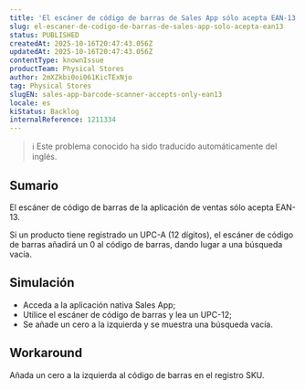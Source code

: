 ```yaml
---
title: 'El escáner de código de barras de Sales App sólo acepta EAN-13'
slug: el-escaner-de-codigo-de-barras-de-sales-app-solo-acepta-ean13
status: PUBLISHED
createdAt: 2025-10-16T20:47:43.056Z
updatedAt: 2025-10-16T20:47:43.056Z
contentType: knownIssue
productTeam: Physical Stores
author: 2mXZkbi0oi061KicTExNjo
tag: Physical Stores
slugEN: sales-app-barcode-scanner-accepts-only-ean13
locale: es
kiStatus: Backlog
internalReference: 1211334
---
```


>ℹ️ Este problema conocido ha sido traducido automáticamente del inglés.

## Sumario


El escáner de código de barras de la aplicación de ventas sólo acepta EAN-13.

Si un producto tiene registrado un UPC-A (12 dígitos), el escáner de código de barras añadirá un 0 al código de barras, dando lugar a una búsqueda vacía.

## Simulación



- Acceda a la aplicación nativa Sales App;
- Utilice el escáner de código de barras y lea un UPC-12;
- Se añade un cero a la izquierda y se muestra una búsqueda vacía.

## Workaround


Añada un cero a la izquierda al código de barras en el registro SKU.


